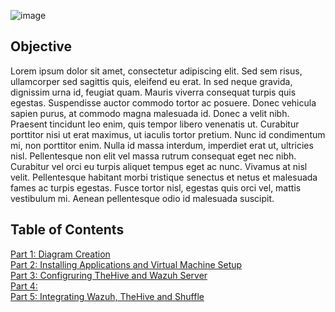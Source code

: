 ![image](https://github.com/user-attachments/assets/7315bacb-404a-4218-ac37-b9c0e02c5472)


## Objective

Lorem ipsum dolor sit amet, consectetur adipiscing elit. Sed sem risus, ullamcorper sed sagittis quis, eleifend eu erat. In sed neque gravida, dignissim urna id, feugiat quam. Mauris viverra consequat turpis quis egestas. Suspendisse auctor commodo tortor ac posuere. Donec vehicula sapien purus, at commodo magna malesuada id. Donec a velit nibh. Praesent tincidunt leo enim, quis tempor libero venenatis ut. Curabitur porttitor nisi ut erat maximus, ut iaculis tortor pretium. Nunc id condimentum mi, non porttitor enim. Nulla id massa interdum, imperdiet erat ut, ultricies nisl. Pellentesque non elit vel massa rutrum consequat eget nec nibh. Curabitur vel orci eu turpis aliquet tempus eget ac nunc. Vivamus at nisl velit. Pellentesque habitant morbi tristique senectus et netus et malesuada fames ac turpis egestas. Fusce tortor nisl, egestas quis orci vel, mattis vestibulum mi. Aenean pellentesque odio id malesuada suscipit.

## Table of Contents
<a href =https://github.com/jmon828/SOC-Automation-Lab/blob/main/Part%201%3A%20Diagram%20Creation/Diagram.md>Part 1: Diagram Creation</a><br/>
<a href =https://github.com/jmon828/SOC-Automation-Lab/blob/main/Part%202%3A%20Installing%20Application%20and%20Virtual%20Machine%20Setup/Installing%20Applications%20and%20Virtual%20Machine%20Setup.md>Part 2: Installing Applications and Virtual Machine Setup</a><br/>
<a href =https://github.com/jmon828/SOC-Automation-Lab/blob/main/Part%203%3A%20Configuring%20TheHive%20and%20Wazuh%20Server/Configuring%20TheHive%20and%20Wazuh%20Server.md>Part 3: Configruring TheHive and Wazuh Server</a><br/>
<a href =https://github.com/jmon828/SOC-Automation-Lab/blob/main/Part%201%3A%20Diagram%20Creation/Diagram.md>Part 4: </a><br/>
<a href =https://github.com/jmon828/SOC-Automation-Lab/blob/main/Part%205%3A%20Integrating%20Wazuh%2C%20TheHive%20and%20Shuffle/Intergrating%20Wazuh%2C%20The%20Hive%20and%20Shuffle.md>Part 5: Integrating Wazuh, TheHive and Shuffle</a><br/>
